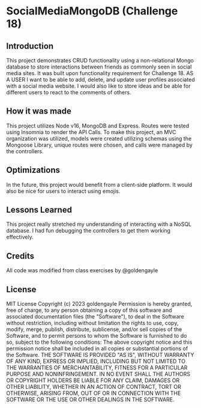 # SocialMediaMongoDB (Challenge 18)

## Introduction
This project demonstrates CRUD functionality using a non-relational Mongo database to store interactions between friends as commonly seen in social media sites. It was built upon functionality requirement for Challenge 18. AS A USER I want to be able to add, delete, and update user profiles associated with a social media website. I would also like to store ideas and be able for different users to react to the comments of others.

<!-- <img src="examples/SVGgeneratorAPPimage.png" alt="screenshot of application">
  <a href= "https://drive.google.com/file/d/1mIhwfCKPpSGla_orYhxqc2HyiJb2Qs4o/view"> Link for video Explanation </a> -->


## How it was made
This project utilizes Node v16, MongoDB and Express. Routes were tested using Insomnia to render the API Calls. 
To make this project, an MVC organization was utilized, models were created utilizing schemas using the Mongoose Library, unique routes were chosen, and calls were managed by the controllers. 

## Optimizations
In the future, this project would benefit from a client-side platform. It would also be nice for users to interact using emojis.

## Lessons Learned
This project really stretched my understanding of interacting with a NoSQL database. I had fun debugging the controllers to get them working effectively. 

## Credits
All code was modified from class exercises by  @goldengayle

## License
MIT License
Copyright (c) 2023 goldengayle
Permission is hereby granted, free of charge, to any person obtaining a copy of this software and associated documentation files (the "Software"), to deal in the Software without restriction, including without limitation the rights to use, copy, modify, merge, publish, distribute, sublicense, and/or sell copies of the Software, and to permit persons to whom the Software is furnished to do so, subject to the following conditions:
The above copyright notice and this permission notice shall be included in all copies or substantial portions of the Software.
THE SOFTWARE IS PROVIDED "AS IS", WITHOUT WARRANTY OF ANY KIND, EXPRESS OR IMPLIED, INCLUDING BUT NOT LIMITED TO THE WARRANTIES OF MERCHANTABILITY, FITNESS FOR A PARTICULAR PURPOSE AND NONINFRINGEMENT. IN NO EVENT SHALL THE AUTHORS OR COPYRIGHT HOLDERS BE LIABLE FOR ANY CLAIM, DAMAGES OR OTHER LIABILITY, WHETHER IN AN ACTION OF CONTRACT, TORT OR OTHERWISE, ARISING FROM, OUT OF OR IN CONNECTION WITH THE SOFTWARE OR THE USE OR OTHER DEALINGS IN THE SOFTWARE.
